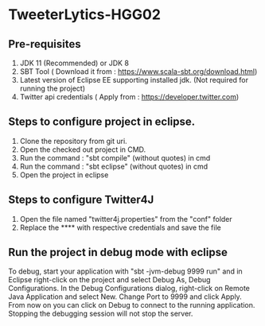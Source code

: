 # TweeterLytics-HGG02

## Pre-requisites
1) JDK 11 (Recommended) or JDK 8
2) SBT Tool ( Download it from :  https://www.scala-sbt.org/download.html)
3) Latest version of Eclipse EE supporting installed jdk. (Not required for running the project)
4) Twitter api credentials ( Apply from : https://developer.twitter.com)

## Steps to configure project in eclipse.
1) Clone the repository from git uri.
2) Open the checked out project in CMD.
3) Run the command : "sbt compile" (without quotes) in cmd
4) Run the command : "sbt eclipse" (without quotes) in cmd
5) Open the project in eclipse

## Steps to configure Twitter4J
1) Open the file named "twitter4j.properties" from the "conf" folder
2) Replace the **** with respective credentials and save the file

## Run the project in debug mode with eclipse
To debug, start your application with "sbt -jvm-debug 9999 run" and in Eclipse right-click on the project and select Debug As, Debug Configurations. In the Debug Configurations dialog, right-click on Remote Java Application and select New. Change Port to 9999 and click Apply. From now on you can click on Debug to connect to the running application. Stopping the debugging session will not stop the server.
